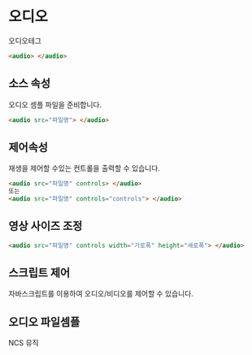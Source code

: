 # 오디오

오디오테그
```html
<audio> </audio>
```

## 소스 속성
오디오 셈플 파일을 준비합니다.

```html
<audio src="파일명"> </audio>
```

## 제어속성
재생을 제어할 수있는 컨트롤을 출력할 수 있습니다.

```html
<audio src="파일명" controls> </audio>
또는
<audio src="파일명" controls="controls"> </audio>
```

## 영상 사이즈 조정

```html
<audio src="파일명" controls width="가로폭" height="세로폭"> </audio>
```

## 스크립트 제어
자바스크립트를 이용하여 오디오/비디오를 제어할 수 있습니다.


## 오디오 파일셈플
NCS 뮤직


